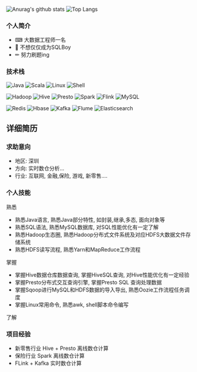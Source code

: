 
![Anurag's github stats](https://github-readme-stats.vercel.app/api?username=jface001&theme=vue-dark)
![Top Langs](https://github-readme-stats.vercel.app/api/top-langs/?username=jface001&layout=compact&theme=vue-dark)

### 个人简介
- ⌨ 大数据工程师一名
- 👦 不想仅仅成为SQLBoy  
- ✏  努力刷题ing

### 技术栈
![Java](https://img.shields.io/badge/-Java-192133?style=flat-square&logo=java&logoColor=white)
![Scala](https://img.shields.io/badge/-Scala-192133?style=flat-square&logo=scala&logoColor=white)
![Linux](https://img.shields.io/badge/-Linux-192133?style=flat-square&logo=linux&logoColor=white)
![Shell](https://img.shields.io/badge/-Shell-192133?style=flat-square&logo=shell&logoColor=white)

![Hadoop](https://img.shields.io/badge/-Hadoop-192133?style=flat-square&logo=apache-hadoop&logoColor=white)
![Hive](https://img.shields.io/badge/-Hive-192133?style=flat-square&logo=apache-hive&logoColor=white)
![Presto](https://img.shields.io/badge/-Presto-192133?style=flat-square&logo=presto&logoColor=white)
![Spark](https://img.shields.io/badge/-Spark-192133?style=flat-square&logo=apache-spark&logoColor=white)
![Flink](https://img.shields.io/badge/-Flink-192133?style=flat-square&logo=apache-flink&logoColor=white)
![MySQL](https://img.shields.io/badge/-MySQL-192133?style=flat-square&logo=mysql&logoColor=white)

![Redis](https://img.shields.io/badge/-Redis-192133?style=flat-square&logo=redis&logoColor=white)
![Hbase](https://img.shields.io/badge/-Hbase-192133?style=flat-square&logo=apache-hbase&logoColor=white)
![Kafka](https://img.shields.io/badge/-Kafka-192133?style=flat-square&logo=apache-kafka&logoColor=white)
![Flume](https://img.shields.io/badge/-Flume-192133?style=flat-square&logo=apache-flume&logoColor=white)
![Elasticsearch](https://img.shields.io/badge/-ES-192133?style=flat-square&logo=elasticsearch&logoColor=white)


## 详细简历
### 求助意向
- 地区: 深圳
- 方向: 实时数仓分析...
- 行业: 互联网, 金融,保险, 游戏, 新零售....
### 个人技能
熟悉 
- 熟悉Java语言, 熟悉Java部分特性, 如封装,继承,多态, 面向对象等
- 熟悉SQL语法, 熟悉MySQL数据库, 对SQL性能优化有一定了解 
- 熟悉Hadoop生态圈, 熟悉Hadoop分布式文件系统及对应HDFS大数据文件存储系统
- 熟悉HDFS读写流程, 熟悉Yarn和MapReduce工作流程

掌握
- 掌握Hive数据仓库数据查询, 掌握HiveSQL查询, 对Hive性能优化有一定经验
- 掌握Presto分布式交互查询引擎, 掌握Presto SQL 查询处理数据
- 掌握Sqoop进行MySQL和HDFS数据的导入导出, 熟悉Oozie工作流程任务调度
- 掌握Linux常用命令, 熟悉awk, shell脚本命令编写  

了解  

### 项目经验
- 新零售行业 Hive + Presto 离线数仓计算
- 保险行业 Spark 离线数仓计算
- FLink + Kafka 实时数仓计算





